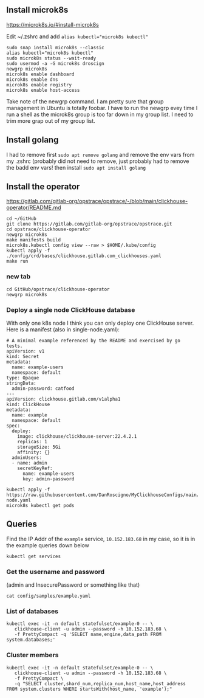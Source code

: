 ## Install microk8s

https://microk8s.io/#install-microk8s

Edit ~/.zshrc and add `alias kubectl="microk8s kubectl"`

```
sudo snap install microk8s --classic
alias kubectl="microk8s kubectl"
sudo microk8s status --wait-ready
sudo usermod -a -G microk8s droscign
newgrp microk8s
microk8s enable dashboard
microk8s enable dns
microk8s enable registry
microk8s enable host-access
```
 
Take note of the newgrp command.  I am pretty sure that group management in Ubuntu is totally foobar.  I have to run the newgrp evey time I run
 a shell as the microk8s group is too far down in my group list.  I need to trim more grap out of my group list.
 
## Install golang
 
I had to remove first `sudo apt remove golang` and remove the env vars from my .zshrc (probably did not need to remove, just probably had to remove the badd env vars!
  then install `sudo apt install golang`
 
## Install the operator

https://gitlab.com/gitlab-org/opstrace/opstrace/-/blob/main/clickhouse-operator/README.md
 
```
cd ~/GitHub
git clone https://gitlab.com/gitlab-org/opstrace/opstrace.git
cd opstrace/clickhouse-operator
newgrp microk8s
make manifests build
microk8s.kubectl config view --raw > $HOME/.kube/config
kubectl apply -f ./config/crd/bases/clickhouse.gitlab.com_clickhouses.yaml
make run
```
 
### new tab
```
cd GitHub/opstrace/clickhouse-operator
newgrp microk8s
```
### Deploy a single node ClickHouse database

With only one k8s node I think you can only deploy one ClickHouse server.  Here is a manifest (also in single-node.yaml):

```
# A minimal example referenced by the README and exercised by go tests.
apiVersion: v1
kind: Secret
metadata:
  name: example-users
  namespace: default
type: Opaque
stringData:
  admin-password: catfood
---
apiVersion: clickhouse.gitlab.com/v1alpha1
kind: ClickHouse
metadata:
  name: example
  namespace: default
spec:
  deploy:
    image: clickhouse/clickhouse-server:22.4.2.1
    replicas: 1
    storageSize: 5Gi
    affinity: {}
  adminUsers:
  - name: admin
    secretKeyRef:
      name: example-users
      key: admin-password

```

```
kubectl apply -f https://raw.githubusercontent.com/DanRoscigno/MyClickhouseConfigs/main/GitLabClickHouseOperator/single-node.yaml
microk8s kubectl get pods
```

## Queries

Find the IP Addr of the `example` service, `10.152.183.68` in my case, so it is in the example queries down below
```
kubectl get services
```
### Get the username and password
(admin and InsecurePassword or something like that)
```
cat config/samples/example.yaml
```

### List of databases
```
kubectl exec -it -n default statefulset/example-0 -- \
   clickhouse-client -u admin --password -h 10.152.183.68 \
   -f PrettyCompact -q 'SELECT name,engine,data_path FROM system.databases;'
```

### Cluster members
``` 
kubectl exec -it -n default statefulset/example-0 -- \
   clickhouse-client -u admin --password -h 10.152.183.68 \
   -f PrettyCompact \
   -q "SELECT cluster,shard_num,replica_num,host_name,host_address FROM system.clusters WHERE startsWith(host_name, 'example');"
```
